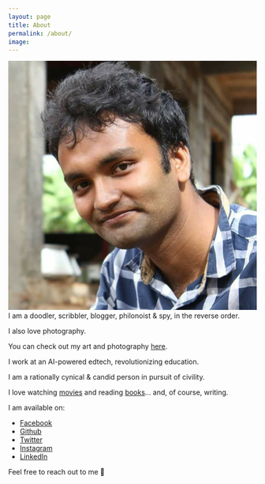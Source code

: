 ```yaml
---
layout: page
title: About
permalink: /about/
image: 
---
```


![Hello](/assets/img/08.jpg)
I am a doodler, scribbler, blogger, philonoist & spy, in the reverse order.

I also love photography.

You can check out my art and photography [here](https://www.pritams.studio/).

I work at an AI-powered edtech, revolutionizing education.

I am a rationally cynical & candid person in pursuit of civility.

I love watching [movies](https://pritams.blog/movies) and reading [books](https://pritams.blog/books)... and, of course, writing.

I am available on:

- [Facebook](https://www.facebook.com/prritam)
- [Github](https://github.com/iampritamg)
- [Twitter](https://twitter.com/prritam)
- [Instagram](https://www.instagram.com/murphyable)
- [LinkedIn](https://www.linkedin.com/in/pritamtheargumentativeyouth/)

Feel free to reach out to me 🙂
